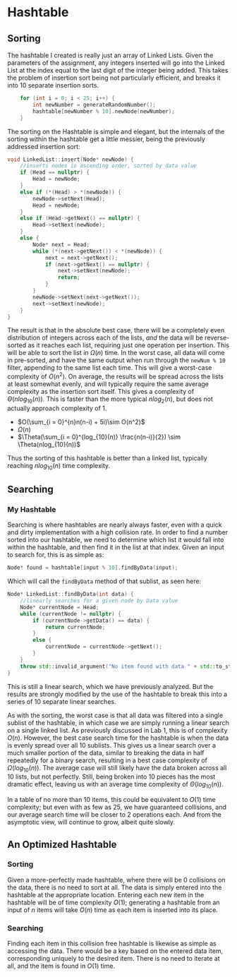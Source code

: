 # Hashtable

## Sorting

The hashtable I created is really just an array of Linked Lists.  Given the parameters of the assignment, any integers inserted will go into the Linked List at the index equal to the last digit of the integer being added.  This takes the problem of insertion sort being not particularly efficient, and breaks it into 10 separate insertion sorts.  

```cpp
	for (int i = 0; i < 25; i++) {
		int newNumber = generateRandomNumber();
		hashtable[newNumber % 10].newNode(newNumber);
	}
```

The sorting on the Hashtable is simple and elegant, but the internals of the sorting within the hashtable get a little messier, being the previously addressed insertion sort:

```cpp
void LinkedList::insert(Node* newNode) {
	//inserts nodes in ascending order, sorted by data value
	if (Head == nullptr) {
		Head = newNode;
	}
	else if (*(Head) > *(newNode)) {
		newNode->setNext(Head);
		Head = newNode;
	}
	else if (Head->getNext() == nullptr) {
		Head->setNext(newNode);
	}
	else {
		Node* next = Head;
		while (*(next->getNext()) < *(newNode)) {
			next = next->getNext();
			if (next->getNext() == nullptr) {
				next->setNext(newNode);
				return;
			}
		}
		newNode->setNext(next->getNext());
		next->setNext(newNode);
	}
}
```

The result is that in the absolute best case, there will be a completely even distribution of integers across each of the lists, *and* the data will be reverse-sorted as it reaches each list, requiring just one operation per insertion.  This will be able to sort the list in $\Omega(n)$ time.  In the worst case, all data will come in pre-sorted, and have the same output when run through the `newNum % 10` filter, appending to the same list each time.  This will give a worst-case complexity of $O(n^2)$.  On average, the results will be spread across the lists at least somewhat evenly, and will typically require the same average complexity as the insertion sort itself.  This gives a complexity of $\Theta(nlog_{10}(n))$.  This is faster than the more typical $nlog_2(n)$, but does not actually approach complexity of 1.

* $O(\sum_{i = 0}^{n}n(n-i) + 5i)\sim O(n^2)$
* $\Omega(n)$
* $\Theta(\sum_{i = 0}^{log_{10}(n)} \frac{n(n-i)}{2}) \sim \Theta(nlog_{10}(n))$

Thus the sorting of this hashtable is better than a linked list, typically reaching $nlog_{10}(n)$ time complexity.

## Searching

### My Hashtable

Searching is where hashtables are nearly always faster, even with a quick and dirty implementation with a high collision rate.  In order to find a number sorted into our hashtable, we need to determine which list it would fall into within the hashtable, and then find it in the list at that index.  Given an input to search for, this is as simple as:

```cpp
Node* found = hashtable[input % 10].findByData(input);
```

Which will call the `findByData` method of that sublist, as seen here:

```cpp
Node* LinkedList::findByData(int data) {
	//linearly searches for a given node by Data value
	Node* currentNode = Head;
	while (currentNode != nullptr) {
		if (currentNode->getData() == data) {
			return currentNode;
		}
		else {
			currentNode = currentNode->getNext();
		}
	}
	throw std::invalid_argument("No item found with data " + std::to_string(data));
}
```

This is still a linear search, which we have previously analyzed.  But the results are strongly modified by the use of the hashtable to break this into a series of 10 separate linear searches.

As with the sorting, the worst case is that all data was filtered into a single sublist of the hashtable, in which case we are simply running a linear search on a single linked list.  As previously discussed in Lab 1, this is of complexity $O(n)$.  However, the best case search time for the hashtable is when the data is evenly spread over all 10 sublists.  This gives us a linear search over a much smaller portion of the data, similar to breaking the data in half repeatedly for a binary search, resulting in a best case complexity of $\Omega(log_{10}(n))$.  The average case will still likely have the data broken across all 10 lists, but not perfectly.  Still, being broken into 10 pieces has the most dramatic effect, leaving us with an average time complexity of $\Theta(log_{10}(n))$.

In a table of no more than 10 items, this could be equivalent to $O(1)$ time complexity; but even with as few as 25, we have guaranteed collisions, and our average search time will be closer to 2 operations each.  And from the asymptotic view, will continue to grow, albeit quite slowly.

## An Optimized Hashtable
### Sorting
Given a more-perfectly made hashtable, where there will be 0 collisions on the data, there is no need to sort at all.  The data is simply entered into the hashtable at the appropriate location.  Entering each new item in the hashtable will be of time complexity $O(1)$; generating a hashtable from an input of $n$ items will take $O(n)$ time as each item is inserted into its place.

### Searching

Finding each item in this collision free hashtable is likewise as simple as accessing the data.  There would be a key based on the entered data item, corresponding uniquely to the desired item.  There is no need to iterate at all, and the item is found in $O(1)$ time.